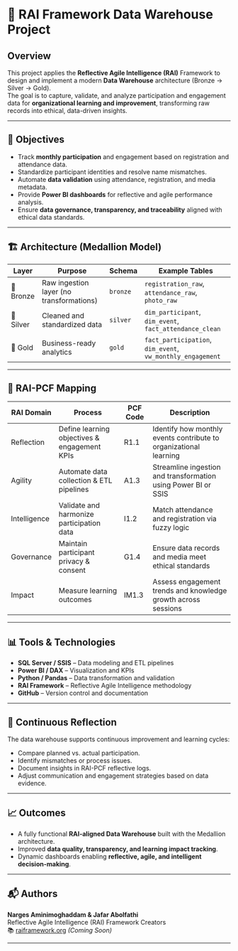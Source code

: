 # 🧠 RAI Framework Data Warehouse Project  

## Overview  
This project applies the **Reflective Agile Intelligence (RAI)** Framework to design and implement a modern **Data Warehouse** architecture (Bronze → Silver → Gold).  
The goal is to capture, validate, and analyze participation and engagement data for **organizational learning and improvement**, transforming raw records into ethical, data-driven insights.

---

## 🎯 Objectives  
- Track **monthly participation** and engagement based on registration and attendance data.  
- Standardize participant identities and resolve name mismatches.  
- Automate **data validation** using attendance, registration, and media metadata.  
- Provide **Power BI dashboards** for reflective and agile performance analysis.  
- Ensure **data governance, transparency, and traceability** aligned with ethical data standards.

---

## 🏗 Architecture (Medallion Model)  

| Layer | Purpose | Schema | Example Tables |
|--------|----------|---------|----------------|
| 🥉 Bronze | Raw ingestion layer (no transformations) | `bronze` | `registration_raw`, `attendance_raw`, `photo_raw` |
| 🥈 Silver | Cleaned and standardized data | `silver` | `dim_participant`, `dim_event`, `fact_attendance_clean` |
| 🥇 Gold | Business-ready analytics | `gold` | `fact_participation`, `dim_event`, `vw_monthly_engagement` |

---

## 📘 RAI-PCF Mapping  

| RAI Domain | Process | PCF Code | Description |
|-------------|----------|----------|--------------|
| Reflection | Define learning objectives & engagement KPIs | R1.1 | Identify how monthly events contribute to organizational learning |
| Agility | Automate data collection & ETL pipelines | A1.3 | Streamline ingestion and transformation using Power BI or SSIS |
| Intelligence | Validate and harmonize participation data | I1.2 | Match attendance and registration via fuzzy logic |
| Governance | Maintain participant privacy & consent | G1.4 | Ensure data records and media meet ethical standards |
| Impact | Measure learning outcomes | IM1.3 | Assess engagement trends and knowledge growth across sessions |

---

## 📊 Tools & Technologies  
- **SQL Server / SSIS** – Data modeling and ETL pipelines  
- **Power BI / DAX** – Visualization and KPIs  
- **Python / Pandas** – Data transformation and validation  
- **RAI Framework** – Reflective Agile Intelligence methodology  
- **GitHub** – Version control and documentation  

---

## 🔁 Continuous Reflection  
The data warehouse supports continuous improvement and learning cycles:  
- Compare planned vs. actual participation.  
- Identify mismatches or process issues.  
- Document insights in RAI-PCF reflective logs.  
- Adjust communication and engagement strategies based on data evidence.  

---

## 📈 Outcomes  
- A fully functional **RAI-aligned Data Warehouse** built with the Medallion architecture.  
- Improved **data quality, transparency, and learning impact tracking**.  
- Dynamic dashboards enabling **reflective, agile, and intelligent decision-making**.

---

## 📬 Authors  
**Narges Aminimoghaddam & Jafar Abolfathi**  
Reflective Agile Intelligence (RAI) Framework Creators  
📚 [raiframework.org](https://raiframework.org) *(Coming Soon)*  

---
